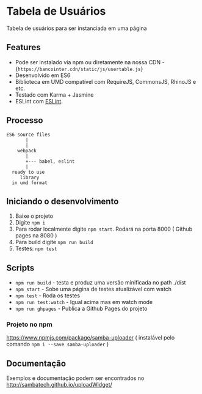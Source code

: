 # Tabela de Usuários

Tabela de usuários para ser instanciada em uma página

## Features

* Pode ser instalado via npm ou diretamente na nossa CDN - {`https://bancointer.cdn/static/js/usertable.js`}
* Desenvolvido em ES6
* Biblioteca em UMD compatível com RequireJS, CommonsJS, RhinoJS e etc.
* Testado com Karma + Jasmine
* ESLint com [ESLint](http://eslint.org/).

## Processo

```
ES6 source files
       |
       |
    webpack
       |
       +--- babel, eslint
       |
  ready to use
     library
  in umd format
```

## Iniciando o desenvolvimento

1. Baixe o projeto
2. Digite `npm i`
3. Para rodar localmente digite `npm start`. Rodará na porta 8000 ( Github pages na 8080 )
4. Para build digite `npm run build`
5. Testes: `npm test`

## Scripts

* `npm run build` - testa e produz uma versão minificada no path ./dist
* `npm start` - Sobe uma página de testes atualizável com watch
* `npm test` - Roda os testes
* `npm run test:watch` - Igual acima mas em watch mode
* `npm run ghpages` - Publica a Github Pages do projeto

### Projeto no npm
https://www.npmjs.com/package/samba-uploader ( instalável pelo comando `npm i --save samba-uploader` )

## Documentação

Exemplos e documentação podem ser encontrados no http://sambatech.github.io/uploadWidget/
